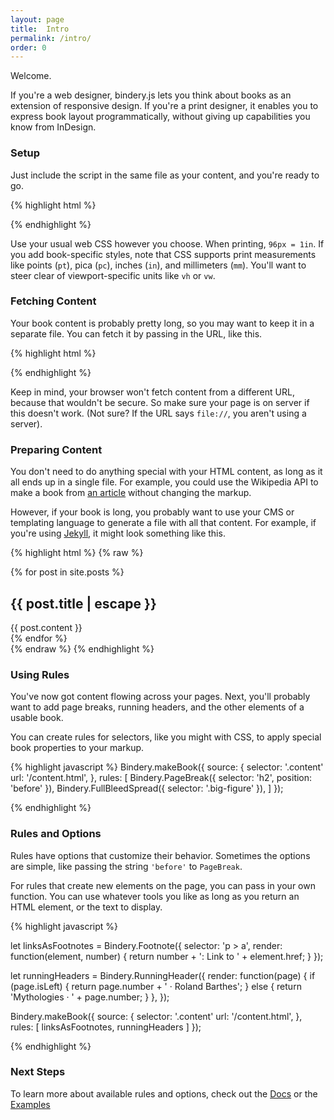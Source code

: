 ```yaml
---
layout: page
title:  Intro
permalink: /intro/
order: 0
---
```


<!-- ## Intro -->

Welcome.

If you're a web designer, bindery.js lets you think about books as an extension of responsive design. If you're a print designer, it enables you to express book layout programmatically, without giving up capabilities you know from InDesign.


### Setup

Just include the script in the same file as your content, and you're ready to go.

{% highlight html %}
<div class="content">
  <!-- The contents of your book -->
</div>

<script src="./bindery.min.js"></script>
<script>
  Bindery.makeBook({ source: '.content' });
</script>
{% endhighlight %}

Use your usual web CSS however you choose. When printing, `96px = 1in`.
If you add book-specific styles, note that CSS supports print measurements
like points (`pt`), pica (`pc`), inches (`in`), and millimeters (`mm`).
You'll want to steer clear of viewport-specific units like `vh` or `vw`.

### Fetching Content

Your book content is probably pretty long, so you may want to keep it in a separate
file. You can fetch it by passing in the URL, like this.

{% highlight html %}
<script src="./bindery.min.js"></script>
<script>
  Bindery.makeBook({
    source: {
      selector: '.content'
      url: '/content.html',
    },
  });
</script>
{% endhighlight %}

Keep in mind, your browser won't fetch content from a different URL,
because that wouldn't be secure. So make sure your page is on server if
this doesn't work. (Not sure? If the URL says
`file://`, you aren't using a server).

### Preparing Content

You don't need to do anything special with your HTML content, as long
as it all ends up in a single file. For example, you could use the Wikipedia
API to make a book from [an article](#) without changing the markup.

However, if your book is long, you probably want to use your CMS or templating language
to generate a file with all that content. For example, if you're using [Jekyll](#),
it might look something like this.

{% highlight html %}
{% raw %}
<section class="content">
  {% for post in site.posts %}
      <h2>{{ post.title | escape }}</h2>
      <div class="post-content">
        {{ post.content }}
      </div>
  {% endfor %}
</section>
{% endraw %}
{% endhighlight %}


### Using Rules

You've now got content flowing across your pages. Next, you'll probably want
to add page breaks, running headers, and the other elements of a usable book.

You can create rules for selectors, like you might with CSS,
to apply special book properties to your markup.


{% highlight javascript %}
Bindery.makeBook({
  source: {
    selector: '.content'
    url: '/content.html',
  },
  rules: [
    Bindery.PageBreak({ selector: 'h2', position: 'before' }),
    Bindery.FullBleedSpread({ selector: '.big-figure' }),
  ]
});

{% endhighlight %}

### Rules and Options

Rules have options that customize their behavior. Sometimes the options
are simple, like passing the string `'before'` to `PageBreak`.

For rules that create new elements on the page, you can pass in your own function.
You can use whatever tools you like as long as you return an HTML element, or
the text to display.


{% highlight javascript %}

let linksAsFootnotes = Bindery.Footnote({
  selector: 'p > a',
  render: function(element, number) {
    return number + ': Link to ' + element.href;
  }
});

let runningHeaders = Bindery.RunningHeader({
  render: function(page) {
    if (page.isLeft) { return page.number + ' · Roland Barthes'; }
    else { return 'Mythologies · ' + page.number; }
  },
});

Bindery.makeBook({
  source: {
    selector: '.content'
    url: '/content.html',
  },
  rules: [ linksAsFootnotes, runningHeaders ]
});

{% endhighlight %}


### Next Steps

To learn more about available rules and options, check out the [Docs](/bindery/docs)
or the [Examples](/bindery/examples)
